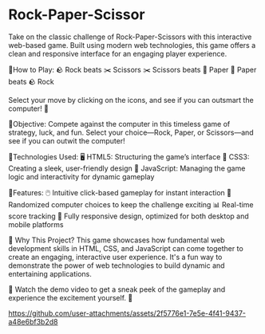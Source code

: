 # Rock-Paper-Scissor

Take on the classic challenge of Rock-Paper-Scissors with this interactive web-based game. Built using modern web technologies, this game offers a clean and responsive interface for an engaging player experience.

🔹How to Play:
🪨 Rock beats ✂️ Scissors
✂️ Scissors beats 📄 Paper
📄 Paper beats 🪨 Rock

Select your move by clicking on the icons, and see if you can outsmart the computer! 🤖

🔹Objective:
Compete against the computer in this timeless game of strategy, luck, and fun. Select your choice—Rock, Paper, or Scissors—and see if you can outwit the computer!

🔹Technologies Used:
🖥️ HTML5: Structuring the game’s interface
🎨 CSS3: Creating a sleek, user-friendly design
🧠 JavaScript: Managing the game logic and interactivity for dynamic gameplay

🔹Features:
🖱️ Intuitive click-based gameplay for instant interaction
🎲 Randomized computer choices to keep the challenge exciting
📊 Real-time score tracking
📱 Fully responsive design, optimized for both desktop and mobile platforms

🚀 Why This Project?
This game showcases how fundamental web development skills in HTML, CSS, and JavaScript can come together to create an engaging, interactive user experience. It's a fun way to demonstrate the power of web technologies to build dynamic and entertaining applications.

🌟 Watch the demo video to get a sneak peek of the gameplay and experience the excitement yourself. 🎥

https://github.com/user-attachments/assets/2f5776e1-7e5e-4f41-9437-a48e6bf3b2d8
